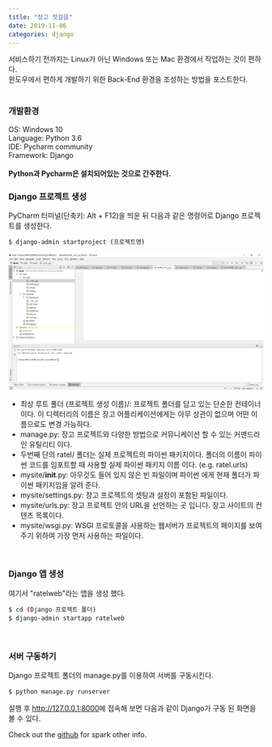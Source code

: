 ```yaml
---
title: "장고 첫걸음"
date: 2019-11-06
categories: django
---
```

서비스하기 전까지는 Linux가 아닌 Windows 또는 Mac 환경에서 작업하는 것이 편하다. <br>
윈도우에서 편하게 개발하기 위한 Back-End 환경을 조성하는 방법을 포스트한다. <br>
<br>

### 개발환경
OS: Windows 10 <br>
Language: Python 3.6 <br>
IDE: Pycharm community <br>
Framework: Django <br>
<br>
**Python과 Pycharm은 설치되어있는 것으로 간주한다.**
<br>

### Django 프로젝트 생성
PyCharm 터미널(단축키: Alt + F12)을 띄운 뒤 다음과 같은 명령어로 Django 프로젝트를 생성한다.
```bash
$ django-admin startproject (프로젝트명)
```
![1](/img/django-first/1.png)

* 최상 루트 폴더 (프로젝트 생성 이름)/: 프로젝트 폴더를 담고 있는 단순한 컨테이너이다. 이 디렉터리의 이름은 장고 어플리케이션에게는 아무 상관이 없으며 어떤 이름으로도 변경 가능하다. <br>
* manage.py: 장고 프로젝트와 다양한 방법으로 커뮤니케이션 할 수 있는 커맨드라인 유틸리티 이다. <br>
* 두번째 단의 ratel/ 폴더는 실제 프로젝트의 파이썬 패키지이다. 폴더의 이름이 파이썬 코드를 임포트할 때 사용할 실제 파이썬 패키지 이름 이다. (e.g. ratel.urls) <br>
* mysite/__init__.py: 아무것도 들어 있지 않은 빈 파일이며 파이썬 에게 현재 폴더가 파이썬 패키지임을 알려 준다. <br>
* mysite/settings.py: 장고 프로젝트의 셋팅과 설정이 포함된 파일이다. <br>
* mysite/urls.py: 장고 프로젝트 안의 URL을 선언하는 곳 입니다. 장고 사이트의 컨텐츠 목록이다. <br>
* mysite/wsgi.py: WSGI 프로토콜을 사용하는 웹서버가 프로젝트의 페이지를 보여주기 위하여 가장 먼저 사용하는 파일이다. <br>
<br>

### Django 앱 생성
여기서 "ratelweb"라는 앱을 생성 했다.
```bash
$ cd (Django 프로젝트 폴더)
$ django-admin startapp ratelweb
```
<br>

### 서버 구동하기
Django 프로젝트 폴더의 manage.py를 이용하여 서버를 구동시킨다.
```bash
$ python manage.py runserver
```
실행 후 <http://127.0.0.1:8000>에 접속해 보면 다음과 같이 Django가 구동 된 화면을 볼 수 있다.
<br>

Check out the [github] for spark other info. 

[github]:   https://github.com/spark-1
